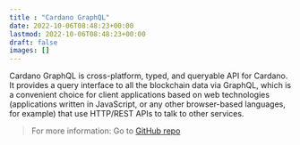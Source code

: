 ```yaml
---
title : "Cardano GraphQL"
date: 2022-10-06T08:48:23+00:00
lastmod: 2022-10-06T08:48:23+00:00
draft: false
images: []
---
```


Cardano GraphQL is cross-platform, typed, and queryable API for Cardano. It provides a query interface to all the blockchain data via GraphQL, which is a convenient choice for client applications based on web technologies (applications written in JavaScript, or any other browser-based languages, for example) that use HTTP/REST APIs to talk to other services.

> For more information: Go to [GitHub repo](https://github.com/input-output-hk/cardano-graphql#overview)